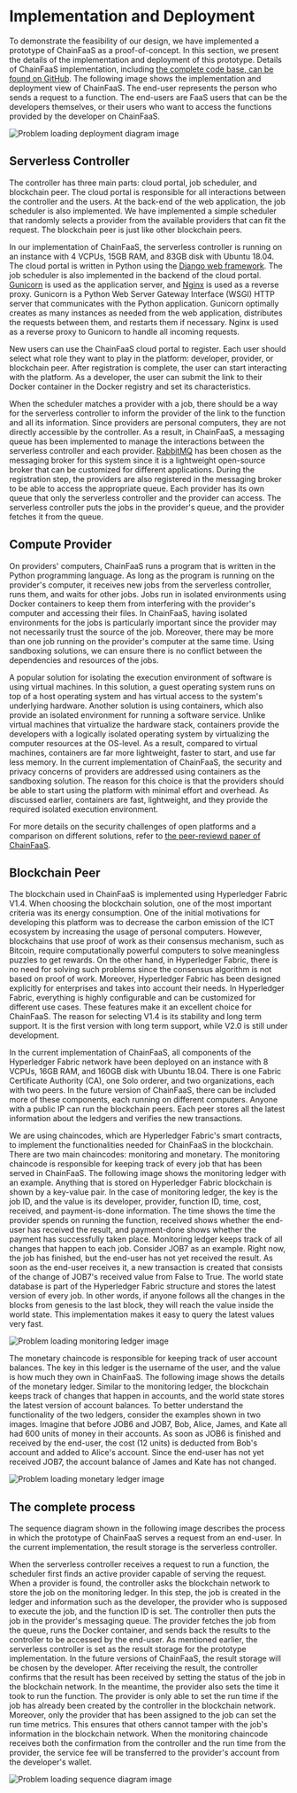 # Implementation and Deployment

To demonstrate the feasibility of our design, we have implemented a prototype of ChainFaaS as a proof-of-concept. In this section, we present the details of the implementation and deployment of this prototype. Details of ChainFaaS implementation, including [the complete code base, can be found on GitHub](https://github.com/pacslab/ChainFaaS). The following image shows the implementation and deployment view of ChainFaaS. The end-user represents the person who sends a request to a function. The end-users are FaaS users that can be the developers themselves, or their users who want to access the functions provided by the developer on ChainFaaS. 

![Problem loading deployment diagram image](img/DeploymentDiagram.png "Deployment diagram of ChainFaaS showing the technologies and components used in different parts of the platform")

## Serverless Controller

The controller has three main parts: cloud portal, job scheduler, and blockchain peer. The cloud portal is responsible for all interactions between the controller and the users. At the back-end of the web application, the job scheduler is also implemented. We have implemented a simple scheduler that randomly selects a provider from the available providers that can fit the request. The blockchain peer is just like other blockchain peers.

In our implementation of ChainFaaS, the serverless controller is running on an instance with 4 VCPUs, 15GB RAM, and 83GB disk with Ubuntu 18.04. The cloud portal is written in Python using the [Django web framework](https://www.djangoproject.com/). The job scheduler is also implemented in the backend of the cloud portal. [Gunicorn](https://gunicorn.org/) is used as the application server, and [Nginx](https://www.nginx.com/) is used as a reverse proxy. Gunicorn is a Python Web Server Gateway Interface (WSGI) HTTP server that communicates with the Python application. Gunicorn optimally creates as many instances as needed from the web application, distributes the requests between them, and restarts them if necessary. Nginx is used as a reverse proxy to Gunicorn to handle all incoming requests. 

New users can use the ChainFaaS cloud portal to register. Each user should select what role they want to play in the platform: developer, provider, or blockchain peer. After registration is complete, the user can start interacting with the platform. As a developer, the user can submit the link to their Docker container in the Docker registry and set its characteristics. 

When the scheduler matches a provider with a job, there should be a way for the serverless controller to inform the provider of the link to the function and all its information. Since providers are personal computers, they are not directly accessible by the controller. As a result, in ChainFaaS, a messaging queue has been implemented to manage the interactions between the serverless controller and each provider. [RabbitMQ](https://www.rabbitmq.com/) has been chosen as the messaging broker for this system since it is a lightweight open-source broker that can be customized for different applications. During the registration step, the providers are also registered in the messaging broker to be able to access the appropriate queue. Each provider has its own queue that only the serverless controller and the provider can access. The serverless controller puts the jobs in the provider's queue, and the provider fetches it from the queue.

## Compute Provider

On providers' computers, ChainFaaS runs a program that is written in the Python programming language. As long as the program is running on the provider's computer, it receives new jobs from the serverless controller, runs them, and waits for other jobs. Jobs run in isolated environments using Docker containers to keep them from interfering with the provider's computer and accessing their files. In ChainFaaS, having isolated environments for the jobs is particularly important since the provider may not necessarily trust the source of the job. Moreover, there may be more than one job running on the provider's computer at the same time. Using sandboxing solutions, we can ensure there is no conflict between the dependencies and resources of the jobs.

A popular solution for isolating the execution environment of software is using virtual machines. In this solution, a guest operating system runs on top of a host operating system and has virtual access to the system's underlying hardware. Another solution is using containers, which also provide an isolated environment for running a software service. Unlike virtual machines that virtualize the hardware stack, containers provide the developers with a logically isolated operating system by virtualizing the computer resources at the OS-level. As a result, compared to virtual machines, containers are far more lightweight, faster to start, and use far less memory. In the current implementation of ChainFaaS, the security and privacy concerns of providers are addressed using containers as the sandboxing solution. The reason for this choice is that the providers should be able to start using the platform with minimal effort and overhead. As discussed earlier, containers are fast, lightweight, and they provide the required isolated execution environment.

For more details on the security challenges of open platforms and a comparison on different solutions, refer to [the peer-reviewd paper of ChainFaaS](https://ieeexplore.ieee.org/document/9143110). 

## Blockchain Peer

The blockchain used in ChainFaaS is implemented using Hyperledger Fabric V1.4. When choosing the blockchain solution, one of the most important criteria was its energy consumption. One of the initial motivations for developing this platform was to decrease the carbon emission of the ICT ecosystem by increasing the usage of personal computers. However, blockchains that use proof of work as their consensus mechanism, such as Bitcoin, require computationally powerful computers to solve meaningless puzzles to get rewards. On the other hand, in Hyperledger Fabric, there is no need for solving such problems since the consensus algorithm is not based on proof of work. Moreover, Hyperledger Fabric has been designed explicitly for enterprises and takes into account their needs. In Hyperledger Fabric, everything is highly configurable and can be customized for different use cases. These features make it an excellent choice for ChainFaaS. The reason for selecting V1.4 is its stability and long term support. It is the first version with long term support, while V2.0 is still under development.

In the current implementation of ChainFaaS, all components of the Hyperledger Fabric network have been deployed on an instance with 8 VCPUs, 16GB RAM, and 160GB disk with Ubuntu 18.04. There is one Fabric Certificate Authority (CA), one Solo orderer, and two organizations, each with two peers. In the future version of ChainFaaS, there can be included more of these components, each running on different computers. Anyone with a public IP can run the blockchain peers. Each peer stores all the latest information about the ledgers and verifies the new transactions.

We are using chaincodes, which are Hyperledger Fabric's smart contracts, to implement the functionalities needed for ChainFaaS in the blockchain. There are two main chaincodes: monitoring and monetary. The monitoring chaincode is responsible for keeping track of every job that has been served in ChainFaaS. The following image shows the monitoring ledger with an example. Anything that is stored on Hyperledger Fabric blockchain is shown by a key-value pair. In the case of monitoring ledger, the key is the job ID, and the value is its developer, provider, function ID, time, cost, received, and payment-is-done information. The time shows the time the provider spends on running the function, received shows whether the end-user has received the result, and payment-done shows whether the payment has successfully taken place. Monitoring ledger keeps track of all changes that happen to each job. Consider JOB7 as an example. Right now, the job has finished, but the end-user has not yet received the result. As soon as the end-user receives it, a new transaction is created that consists of the change of JOB7's received value from False to True. The world state database is part of the Hyperledger Fabric structure and stores the latest version of every job. In other words, if anyone follows all the changes in the blocks from genesis to the last block, they will reach the value inside the world state. This implementation makes it easy to query the latest values very fast.

![Problem loading monitoring ledger image](img/MonitoringLedger.png "Details of the monitoring ledger.")

The monetary chaincode is responsible for keeping track of user account balances. The key in this ledger is the username of the user, and the value is how much they own in ChainFaaS. The following image shows the details of the monetary ledger. Similar to the monitoring ledger, the blockchain keeps track of changes that happen in accounts, and the world state stores the latest version of account balances. To better understand the functionality of the two ledgers, consider the examples shown in two images. Imagine that before JOB6 and JOB7, Bob, Alice, James, and Kate all had 600 units of money in their accounts. As soon as JOB6 is finished and received by the end-user, the cost (12 units) is deducted from Bob's account and added to Alice's account. Since the end-user has not yet received JOB7, the account balance of James and Kate has not changed.

![Problem loading monetary ledger image](img/MonetaryLedger.png "Details of the monetary ledger.")

## The complete process

The sequence diagram shown in the following image describes the process in which the prototype of ChainFaaS serves a request from an end-user. In the current implementation, the result storage is the serverless controller. 

When the serverless controller receives a request to run a function, the scheduler first finds an active provider capable of serving the request. When a provider is found, the controller asks the blockchain network to store the job on the monitoring ledger. In this step, the job is created in the ledger and information such as the developer, the provider who is supposed to execute the job, and the function ID is set. The controller then puts the job in the provider's messaging queue. The provider fetches the job from the queue, runs the Docker container, and sends back the results to the controller to be accessed by the end-user. As mentioned earlier, the serverless controller is set as the result storage for the prototype implementation. In the future versions of ChainFaaS, the result storage will be chosen by the developer. After receiving the result, the controller confirms that the result has been received by setting the status of the job in the blockchain network. In the meantime, the provider also sets the time it took to run the function. The provider is only able to set the run time if the job has already been created by the controller in the blockchain network. Moreover, only the provider that has been assigned to the job can set the run time metrics. This ensures that others cannot tamper with the job's information in the blockchain network. When the monitoring chaincode receives both the confirmation from the controller and the run time from the provider, the service fee will be transferred to the provider's account from the developer's wallet. 

![Problem loading sequence diagram image](img/SequenceDiagram.png "Sequence diagram showing the steps of processing a request in the prototype of ChainFaaS.")